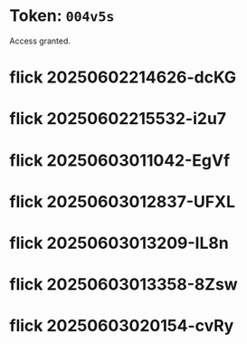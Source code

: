 # Token: `004v5s`

Access granted.
# flick 20250602214626-dcKG
# flick 20250602215532-i2u7
# flick 20250603011042-EgVf
# flick 20250603012837-UFXL
# flick 20250603013209-IL8n
# flick 20250603013358-8Zsw
# flick 20250603020154-cvRy
